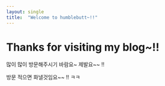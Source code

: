 ```yaml
---
layout: single
title:  "Welcome to humblebutt~!!"
---
```


# Thanks for visiting my blog~!!

많이 많이 방문해주시기 바람요~ 제발요~~ !!

방문 적으면 화낼것임요~~ !! ㅋㅋ

